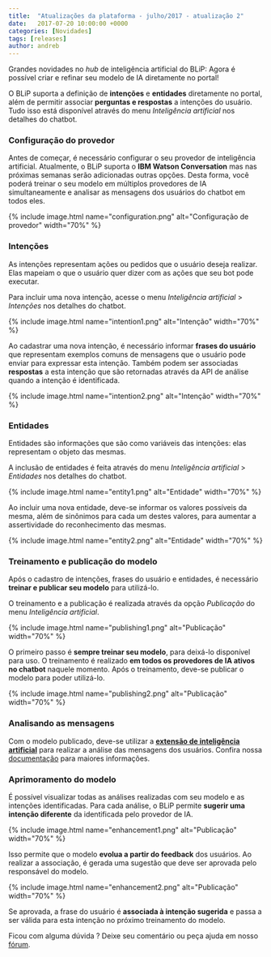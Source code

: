 ```yaml
---
title:  "Atualizações da plataforma - julho/2017 - atualização 2"
date:   2017-07-20 10:00:00 +0000
categories: [Novidades]
tags: [releases]
author: andreb
---
```


Grandes novidades no *hub* de inteligência artificial do BLiP: Agora é possível criar e refinar seu modelo de IA diretamente no portal!

<!--preview-->

O BLiP suporta a definição de **intenções** e **entidades** diretamente no portal, além de permitir associar **perguntas e respostas** a intenções do usuário. Tudo isso está disponível através do menu *Inteligência artificial* nos detalhes do chatbot.

### Configuração do provedor

Antes de começar, é necessário configurar o seu provedor de inteligência artificial. Atualmente, o BLiP suporta o **IBM Watson Conversation** mas nas próximas semanas serão adicionadas outras opções. Desta forma, você poderá treinar o seu modelo em múltiplos provedores de IA simultaneamente e analisar as mensagens dos usuários do chatbot em todos eles.

{% include image.html name="configuration.png" alt="Configuração de provedor" width="70%" %}

### Intenções

As intenções representam ações ou pedidos que o usuário deseja realizar. Elas mapeiam o que o usuário quer dizer com as ações que seu bot pode executar. 

Para incluir uma nova intenção, acesse o menu *Inteligência artificial* > *Intenções* nos detalhes do chatbot.

{% include image.html name="intention1.png" alt="Intenção" width="70%" %}

Ao cadastrar uma nova intenção, é necessário informar **frases do usuário** que representam exemplos comuns de mensagens que o usuário pode enviar para expressar esta intenção. Também podem ser associadas **respostas** a esta intenção que são retornadas através da API de análise quando a intenção é identificada.

{% include image.html name="intention2.png" alt="Intenção" width="70%" %}

### Entidades

Entidades são informações que são como variáveis das intenções: elas representam o objeto das mesmas.

A inclusão de entidades é feita através do menu *Inteligência artificial* > *Entidades* nos detalhes do chatbot.

{% include image.html name="entity1.png" alt="Entidade" width="70%" %}

Ao incluir uma nova entidade, deve-se informar os valores possíveis da mesma, além de sinônimos para cada um destes valores, para aumentar a assertividade do reconhecimento das mesmas.

{% include image.html name="entity2.png" alt="Entidade" width="70%" %}

### Treinamento e publicação do modelo

Após o cadastro de intenções, frases do usuário e entidades, é necessário **treinar e publicar seu modelo** para utilizá-lo. 

O treinamento e a publicação é realizada através da opção *Publicação* do menu *Inteligência artificial*.

{% include image.html name="publishing1.png" alt="Publicação" width="70%" %}

O primeiro passo é **sempre treinar seu modelo**, para deixá-lo disponível para uso. O treinamento é realizado **em todos os provedores de IA ativos no chatbot** naquele momento. Após o treinamento, deve-se publicar o modelo  para poder utilizá-lo.

{% include image.html name="publishing2.png" alt="Publicação" width="70%" %}

### Analisando as mensagens

Com o modelo publicado, deve-se utilizar a [**extensão de inteligência artificial**](https://portal.blip.ai/#/docs/extensions/artificial-intelligence) para realizar a análise das mensagens dos usuários. Confira nossa [documentação](https://portal.blip.ai/#/docs/extensions/artificial-intelligence) para maiores informações.

### Aprimoramento do modelo

É possível visualizar todas as análises realizadas com seu modelo e as intenções identificadas. Para cada análise, o BLiP permite **sugerir uma intenção diferente** da identificada pelo provedor de IA.

{% include image.html name="enhancement1.png" alt="Publicação" width="70%" %}

Isso permite que o modelo **evolua a partir do feedback** dos usuários. Ao realizar a associação, é gerada uma sugestão que deve ser aprovada pelo  responsável do modelo. 

{% include image.html name="enhancement2.png" alt="Publicação" width="70%" %}

Se aprovada, a frase do usuário é **associada à intenção sugerida** e passa a ser válida para esta intenção no próximo treinamento do modelo.


Ficou com alguma dúvida ? Deixe seu comentário ou peça ajuda em nosso [fórum](https://forum.blip.ai).
